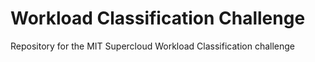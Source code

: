 # Workload Classification Challenge
Repository for the MIT Supercloud Workload Classification challenge 
